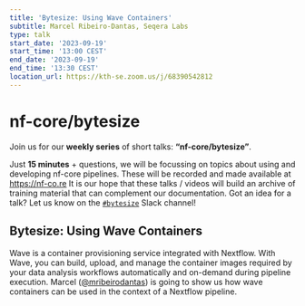 ```yaml
---
title: 'Bytesize: Using Wave Containers'
subtitle: Marcel Ribeiro-Dantas, Seqera Labs
type: talk
start_date: '2023-09-19'
start_time: '13:00 CEST'
end_date: '2023-09-19'
end_time: '13:30 CEST'
location_url: https://kth-se.zoom.us/j/68390542812
---
```


# nf-core/bytesize

Join us for our **weekly series** of short talks: **“nf-core/bytesize”**.

Just **15 minutes** + questions, we will be focussing on topics about using and developing nf-core pipelines.
These will be recorded and made available at <https://nf-co.re>
It is our hope that these talks / videos will build an archive of training material that can complement our documentation. Got an idea for a talk? Let us know on the [`#bytesize`](https://nfcore.slack.com/channels/bytesize) Slack channel!

## Bytesize: Using Wave Containers

Wave is a container provisioning service integrated with Nextflow. With Wave, you can build, upload, and manage the container images required by your data analysis workflows automatically and on-demand during pipeline execution. Marcel ([@mribeirodantas]([https://github.com/ewels](https://github.com/mribeirodantas))) is going to show us how wave containers can be used in the context of a Nextflow pipeline.

